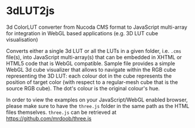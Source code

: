 # 3dLUT2js
3d ColorLUT converter from Nucoda CMS format to JavaScript multi-array for integration in WebGL based applications (e.g. 3D LUT cube visualisation)

Converts either a single 3d LUT or all the LUTs in a given folder, i.e. `.cms` file(s), into JavaScript multi-array(s) that can be embedded in XHTML or HTML5 code that is WebGL compatible.
Sample file provides a simple WebGL 3d cube visualizer that allows to navigate within the RGB cube representing the 3D LUT: each colour dot in the cube represents the position of target color (with respect to a regular-mesh cube that is the source RGB cube). The dot's colour is the original colour's hue.

In order to view the examples on your JavaScript/WebGL enabled browser, please make sure to have the `three.js` folder in the same path as the HTML files themselves. `three.js` can be retrieved at https://github.com/mrdoob/three.js

